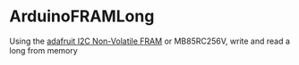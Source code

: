 # ArduinoFRAMLong
Using the [adafruit I2C Non-Volatile FRAM](http://adafru.it/1895) or MB85RC256V, write and read a long from memory
